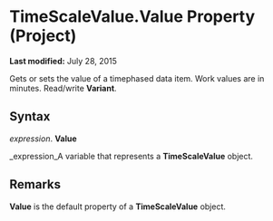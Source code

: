 
# TimeScaleValue.Value Property (Project)

 **Last modified:** July 28, 2015

Gets or sets the value of a timephased data item. Work values are in minutes. Read/write  **Variant**.

## Syntax

 _expression_. **Value**

 _expression_A variable that represents a  **TimeScaleValue** object.


## Remarks

 **Value** is the default property of a **TimeScaleValue** object.

